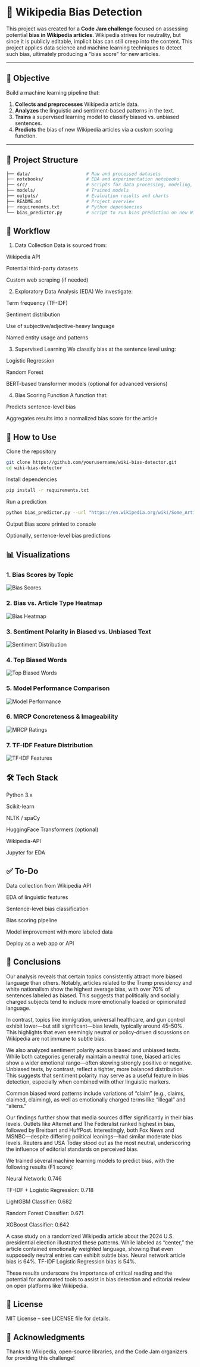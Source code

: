 # 🧠 Wikipedia Bias Detection

This project was created for a **Code Jam challenge** focused on assessing potential **bias in Wikipedia articles**. 
Wikipedia strives for neutrality, but since it is publicly editable, implicit bias can still creep into the content. 
This project applies data science and machine learning techniques to detect such bias, ultimately producing a "bias score" for new articles.

---

## 📌 Objective

Build a machine learning pipeline that:
1. **Collects and preprocesses** Wikipedia article data.
2. **Analyzes** the linguistic and sentiment-based patterns in the text.
3. **Trains** a supervised learning model to classify biased vs. unbiased sentences.
4. **Predicts** the bias of new Wikipedia articles via a custom scoring function.

---

## 📂 Project Structure

```bash
├── data/                     # Raw and processed datasets
├── notebooks/                # EDA and experimentation notebooks
├── src/                      # Scripts for data processing, modeling, and prediction
├── models/                   # Trained models
├── outputs/                  # Evaluation results and charts
├── README.md                 # Project overview
├── requirements.txt          # Python dependencies
└── bias_predictor.py         # Script to run bias prediction on new Wikipedia articles
```

## 🔄 Workflow
1. Data Collection
Data is sourced from:

Wikipedia API

Potential third-party datasets

Custom web scraping (if needed)

2. Exploratory Data Analysis (EDA)
We investigate:

Term frequency (TF-IDF)

Sentiment distribution

Use of subjective/adjective-heavy language

Named entity usage and patterns

3. Supervised Learning
We classify bias at the sentence level using:

Logistic Regression

Random Forest

BERT-based transformer models (optional for advanced versions)

4. Bias Scoring Function
A function that:

Predicts sentence-level bias

Aggregates results into a normalized bias score for the article

## 🚀 How to Use
Clone the repository
```bash
git clone https://github.com/yourusername/wiki-bias-detector.git
cd wiki-bias-detector
```
Install dependencies
```bash
pip install -r requirements.txt
```
Run a prediction
```bash
python bias_predictor.py --url "https://en.wikipedia.org/wiki/Some_Article"
```
Output
Bias score printed to console

Optionally, sentence-level bias predictions

## 📊 Visualizations

### 1. Bias Scores by Topic
![Bias Scores](notebook_images/notebook_image_1.png)

### 2. Bias vs. Article Type Heatmap
![Bias Heatmap](notebook_images/notebook_image_2.png)

### 3. Sentiment Polarity in Biased vs. Unbiased Text
![Sentiment Distribution](notebook_images/notebook_image_3.png)

### 4. Top Biased Words
![Top Biased Words](notebook_images/notebook_image_4.png)

### 5. Model Performance Comparison
![Model Performance](notebook_images/notebook_image_5.png)

### 6. MRCP Concreteness & Imageability
![MRCP Ratings](notebook_images/notebook_image_6.png)

### 7. TF-IDF Feature Distribution
![TF-IDF Features](notebook_images/notebook_image_7.png)






## 🛠️ Tech Stack
Python 3.x

Scikit-learn

NLTK / spaCy

HuggingFace Transformers (optional)

Wikipedia-API

Jupyter for EDA

## ✅ To-Do
 Data collection from Wikipedia API

 EDA of linguistic features

 Sentence-level bias classification

 Bias scoring pipeline

 Model improvement with more labeled data

 Deploy as a web app or API

## 🤝 Conclusions
Our analysis reveals that certain topics consistently attract more biased language than others. Notably, articles related to the Trump presidency and white nationalism show the highest average bias, with over 70% of sentences labeled as biased. This suggests that politically and socially charged subjects tend to include more emotionally loaded or opinionated language.

In contrast, topics like immigration, universal healthcare, and gun control exhibit lower—but still significant—bias levels, typically around 45–50%. This highlights that even seemingly neutral or policy-driven discussions on Wikipedia are not immune to subtle bias.

We also analyzed sentiment polarity across biased and unbiased texts. While both categories generally maintain a neutral tone, biased articles show a wider emotional range—often skewing strongly positive or negative. Unbiased texts, by contrast, reflect a tighter, more balanced distribution. This suggests that sentiment polarity may serve as a useful feature in bias detection, especially when combined with other linguistic markers.

Common biased word patterns include variations of “claim” (e.g., claims, claimed, claiming), as well as emotionally charged terms like “illegal” and “aliens.”

Our findings further show that media sources differ significantly in their bias levels. Outlets like Alternet and The Federalist ranked highest in bias, followed by Breitbart and HuffPost. Interestingly, both Fox News and MSNBC—despite differing political leanings—had similar moderate bias levels. Reuters and USA Today stood out as the most neutral, underscoring the influence of editorial standards on perceived bias.

We trained several machine learning models to predict bias, with the following results (F1 score):

Neural Network: 0.746

TF-IDF + Logistic Regression: 0.718

LightGBM Classifier: 0.682

Random Forest Classifier: 0.671

XGBoost Classifier: 0.642

A case study on a randomized Wikipedia article about the 2024 U.S. presidential election illustrated these patterns. While labeled as “center,”
the article contained emotionally weighted language, showing that even supposedly neutral entries can exhibit subtle bias. Neural network article bias is 64%.  TF-IDF Logistic Regression bias is 54%. 

These results underscore the importance of critical reading and the potential for automated tools to assist in bias
detection and editorial review on open platforms like Wikipedia.


## 📄 License
MIT License – see LICENSE file for details.

## 🙌 Acknowledgments
Thanks to Wikipedia, open-source libraries, and the Code Jam organizers for providing this challenge!
